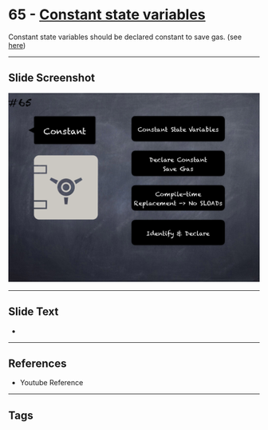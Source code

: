 # 65 - [Constant state variables](Constant%20state%20variables.md)
Constant state variables should be declared constant to save gas. (see [here](https://github.com/crytic/slither/wiki/Detector-Documentation#state-variables-that-could-be-declared-constant))

___
## Slide Screenshot
![065.png](../images/pitfalls_and_best_practices101/065.png)
___
## Slide Text
- 
___
## References
- Youtube Reference
___
## Tags